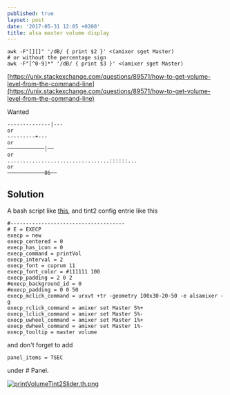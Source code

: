 ```yaml
---
published: true
layout: post
date: '2017-05-31 12:05 +0200'
title: alsa master volume display
---
```

    awk -F"[][]" '/dB/ { print $2 }' <(amixer sget Master)
    # or without the percentage sign
    awk -F"[^0-9]*" '/dB/ { print $3 }' <(amixer sget Master)
    
[https://unix.stackexchange.com/questions/89571/how-to-get-volume-level-from-the-command-line](https://unix.stackexchange.com/questions/89571/how-to-get-volume-level-from-the-command-line)

Wanted

    --------------|---
    or
    ---------+---
    or
    ────────────│──
    or
    .................................::::::...
    or
    ────────────86──
    
## Solution

A bash script like [this](https://raw.githubusercontent.com/brontosaurusrex/postbang/master/bin/printVol), and tint2 config entrie like this

    #-------------------------------------
    # E = EXECP
    execp = new
    execp_centered = 0
    execp_has_icon = 0
    execp_command = printVol
    execp_interval = 2
    execp_font = cuprum 11
    execp_font_color = #111111 100
    execp_padding = 2 0 2
    #execp_background_id = 0
    #execp_padding = 0 0 50
    execp_mclick_command = urxvt +tr -geometry 100x30-20-50 -e alsamixer -g
    execp_rclick_command = amixer set Master 5%+
    execp_lclick_command = amixer set Master 5%-
    execp_uwheel_command = amixer set Master 1%+
    execp_dwheel_command = amixer set Master 1%-
    execp_tooltip = master volume
    
and don't forget to add

    panel_items = TSEC
    
under # Panel.

[![printVolumeTint2Slider.th.png](https://cdn.scrot.moe/images/2017/05/31/printVolumeTint2Slider.th.png)](https://cdn.scrot.moe/images/2017/05/31/printVolumeTint2Slider.png)
